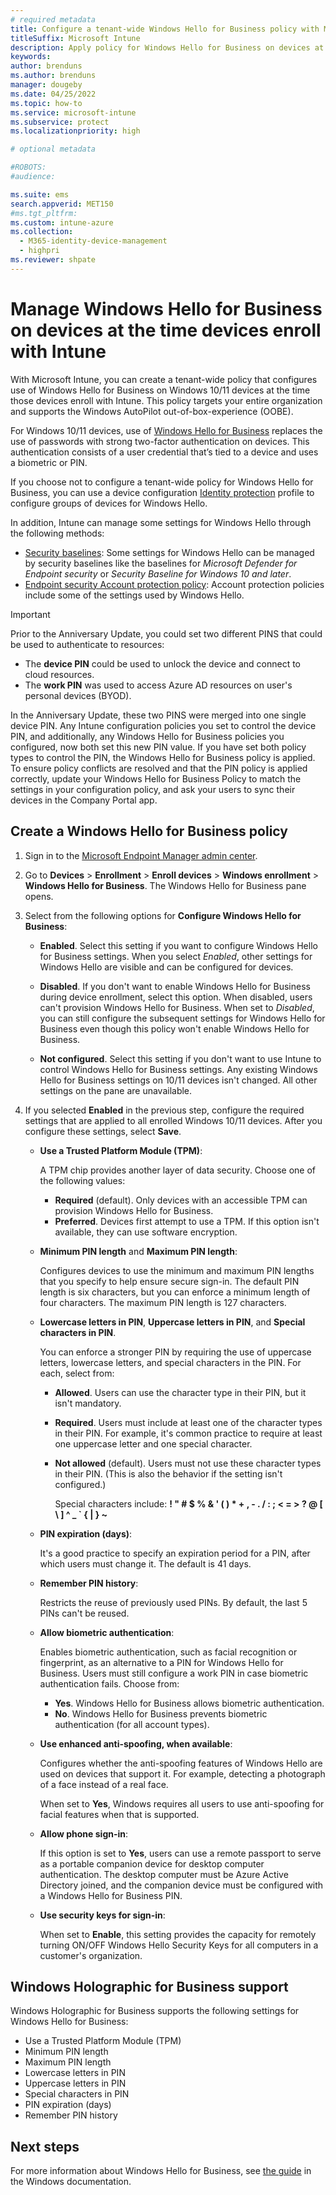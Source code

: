 ```yaml
---
# required metadata
title: Configure a tenant-wide Windows Hello for Business policy with Microsoft Intune
titleSuffix: Microsoft Intune
description: Apply policy for Windows Hello for Business on devices at the time they enroll with Microsoft Intune
keywords:
author: brenduns
ms.author: brenduns
manager: dougeby
ms.date: 04/25/2022
ms.topic: how-to
ms.service: microsoft-intune
ms.subservice: protect
ms.localizationpriority: high

# optional metadata

#ROBOTS:
#audience:

ms.suite: ems
search.appverid: MET150
#ms.tgt_pltfrm:
ms.custom: intune-azure
ms.collection: 
  - M365-identity-device-management
  - highpri
ms.reviewer: shpate
---
```


# Manage Windows Hello for Business on devices at the time devices enroll with Intune 

With Microsoft Intune, you can create a tenant-wide policy that configures use of Windows Hello for Business on Windows 10/11 devices at the time those devices enroll with Intune. This policy targets your entire organization and supports the Windows AutoPilot out-of-box-experience (OOBE). 

For Windows 10/11 devices, use of [Windows Hello for Business](/windows/security/identity-protection/hello-for-business/hello-overview) replaces the use of passwords with strong two-factor authentication on devices. This authentication consists of a user credential that’s tied to a device and uses a biometric or PIN.

If you choose not to configure a tenant-wide policy for Windows Hello for Business, you can use a device configuration [Identity protection](../protect/identity-protection-configure.md) profile to configure groups of devices for Windows Hello.

In addition, Intune can manage some settings for Windows Hello through the following methods:

- [Security baselines](../protect/security-baselines.md): Some settings for Windows Hello can be managed by security baselines like the baselines for *Microsoft Defender for Endpoint security* or  *Security Baseline for Windows 10 and later*.
- [Endpoint security Account protection policy](../protect/endpoint-security-account-protection-policy.md): Account protection policies include some of the settings used by Windows Hello.

<!-- OLD>
You can integrate Windows Hello for Business with Microsoft Intune, during device enrollment.

Hello for Business is an alternative sign-in method that uses Active Directory or an Azure Active Directory account to replace a password, smart card, or a virtual smart card. It lets you use a *user gesture* to sign in, instead of a password. A user gesture might be a PIN, biometric authentication such as Windows Hello, or an external device such as a fingerprint reader.

Intune integrates with Hello for Business in two ways:

- **Tenant wide** (*this article)*: An Intune policy can be created under *Device enrollment*. This policy targets the entire organization (tenant-wide). It supports the Windows Autopilot out-of-box-experience (OOBE) and is applied when a device enrolls.
- **Discrete groups**: For devices that have previously enrolled with Intune, use a device configuration [**Identity protection**](../protect/identity-protection-configure.md) profile to configure devices for Windows Hello for Business. Identity protection profiles can target assigned users or devices, and apply during check-in.

In addition, Intune supports the following types of policy to manage some settings for Windows Hello for Business:

- [**Security baselines**](../protect/security-baselines.md). The following baselines include settings for Windows Hello for Business:
  - [Microsoft Defender for Endpoint baseline settings](../protect/security-baseline-settings-defender-atp.md#windows-hello-for-business)
- Endpoint security [**Account protection**](../protect/endpoint-security-account-protection-policy.md) policy. View the [Account protection settings](../protect/endpoint-security-account-protection-profile-settings.md#account-protection).

The remainder of this article focuses on creating a default Windows Hello for Business policy that targets your entire organization.
END OLD -->

> [!IMPORTANT]
> Prior to the Anniversary Update, you could set two different PINS that could be used to authenticate to resources:
>
> - The **device PIN** could be used to unlock the device and connect to cloud resources.
> - The **work PIN** was used to access Azure AD resources on user's personal devices (BYOD).
>
> In the Anniversary Update, these two PINS were merged into one single device PIN.
> Any Intune configuration policies you set to control the device PIN, and additionally, any Windows Hello for Business policies you configured, now both set this new PIN value.
> If you have set both policy types to control the PIN, the Windows Hello for Business policy is applied.
> To ensure policy conflicts are resolved and that the PIN policy is applied correctly, update your Windows Hello for Business Policy to match the settings in your configuration policy, and ask your users to sync their devices in the Company Portal app.

## Create a Windows Hello for Business policy

1. Sign in to the [Microsoft Endpoint Manager admin center](https://go.microsoft.com/fwlink/?linkid=2109431).

2. Go to **Devices** >  **Enrollment** > **Enroll devices** > **Windows enrollment** > **Windows Hello for Business**. The Windows Hello for Business pane opens.

3. Select from the following options for **Configure Windows Hello for Business**:

   - **Enabled**. Select this setting if you want to configure Windows Hello for Business settings. When you select *Enabled*, other settings for Windows Hello are visible and can be configured for devices.

   - **Disabled**. If you don't want to enable Windows Hello for Business during device enrollment, select this option. When disabled, users can't provision Windows Hello for Business. When set to *Disabled*, you can still configure the subsequent settings for Windows Hello for Business even though this policy won't enable Windows Hello for Business.

   - **Not configured**. Select this setting if you don't want to use Intune to control Windows Hello for Business settings. Any existing Windows Hello for Business settings on 10/11 devices isn't changed. All other settings on the pane are unavailable.

4. If you selected **Enabled** in the previous step, configure the required settings that are applied to all enrolled Windows 10/11 devices. After you configure these settings, select **Save**.

   - **Use a Trusted Platform Module (TPM)**:

     A TPM chip provides another layer of data security. Choose one of the following values:

     - **Required** (default). Only devices with an accessible TPM can provision Windows Hello for Business.
     - **Preferred**. Devices first attempt to use a TPM. If this option isn't available, they can use software encryption.

   - **Minimum PIN length** and **Maximum PIN length**:

     Configures devices to use the minimum and maximum PIN lengths that you specify to help ensure secure sign-in. The default PIN length is six characters, but you can enforce a minimum length of four characters. The maximum PIN length is 127 characters.

   - **Lowercase letters in PIN**, **Uppercase letters in PIN**, and **Special characters in PIN**.

     You can enforce a stronger PIN by requiring the use of uppercase letters, lowercase letters, and special characters in the PIN. For each, select from:

     - **Allowed**. Users can use the character type in their PIN, but it isn't mandatory.

     - **Required**. Users must include at least one of the character types in their PIN. For example, it's common practice to require at least one uppercase letter and one special character.

     - **Not allowed** (default). Users must not use these character types in their PIN. (This is also the behavior if the setting isn't configured.)

       Special characters include: **! " # $ % &amp; ' ( ) &#42; + , - . / : ; &lt; = &gt; ? @ [ \ ] ^ _ &#96; { &#124; } ~**

   - **PIN expiration (days)**:

     It's a good practice to specify an expiration period for a PIN, after which users must change it. The default is 41 days.

   - **Remember PIN history**:

     Restricts the reuse of previously used PINs. By default, the last 5 PINs can't be reused.

   - **Allow biometric authentication**:

     Enables biometric authentication, such as facial recognition or fingerprint, as an alternative to a PIN for Windows Hello for Business. Users must still configure a work PIN in case biometric authentication fails. Choose from:

     - **Yes**. Windows Hello for Business allows biometric authentication.
     - **No**. Windows Hello for Business prevents biometric authentication (for all account types).

   - **Use enhanced anti-spoofing, when available**:

     Configures whether the anti-spoofing features of Windows Hello are used on devices that support it. For example, detecting a photograph of a face instead of a real face.

     When set to **Yes**, Windows requires all users to use anti-spoofing for facial features when that is supported.

   - **Allow phone sign-in**:

     If this option is set to **Yes**, users can use a remote passport to serve as a portable companion device for desktop computer authentication. The desktop computer must be Azure Active Directory joined, and the companion device must be configured with a Windows Hello for Business PIN.

   - **Use security keys for sign-in**:

     When set to **Enable**, this setting provides the capacity for remotely turning ON/OFF Windows Hello Security Keys for all computers in a customer's organization.

## Windows Holographic for Business support

Windows Holographic for Business supports the following settings for Windows Hello for Business:

- Use a Trusted Platform Module (TPM)
- Minimum PIN length
- Maximum PIN length
- Lowercase letters in PIN
- Uppercase letters in PIN
- Special characters in PIN
- PIN expiration (days)
- Remember PIN history

## Next steps

For more information about Windows Hello for Business, see [the guide](/windows/security/identity-protection/hello-for-business/hello-identity-verification) in the Windows documentation.
